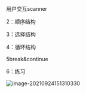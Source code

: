 用户交互scanner

2：顺序结构

3：选择结构

4：循环结构

5break&continue

6：练习

![image-20210924151310330](C:\Users\18352\AppData\Roaming\Typora\typora-user-images\image-20210924151310330.png)